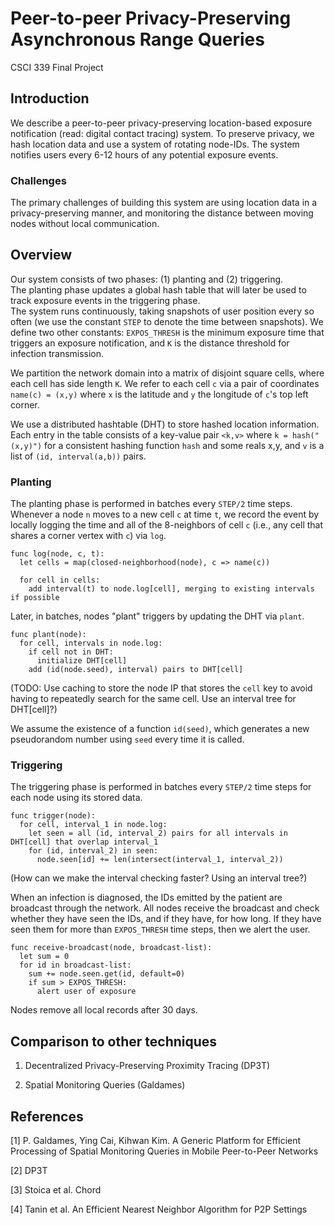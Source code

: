 # Peer-to-peer Privacy-Preserving Asynchronous Range Queries
CSCI 339 Final Project

## Introduction
We describe a peer-to-peer privacy-preserving location-based exposure notification (read: digital contact tracing) system.
To preserve privacy, we hash location data and use a system of rotating node-IDs.
The system notifies users every 6-12 hours of any potential exposure events.

### Challenges
The primary challenges of building this system are using location data in a privacy-preserving manner, and monitoring the distance between moving nodes without local communication. 

## Overview
Our system consists of two phases: (1) planting and (2) triggering.  
The planting phase updates a global hash table that will later be used to track exposure events in the triggering phase.  
The system runs continuously, taking snapshots of user position every so often (we use the constant `STEP` to denote the time between snapshots). 
We define two other constants:
`EXPOS_THRESH` is the minimum exposure time that triggers an exposure notification, 
and `K` is the distance threshold for infection transmission.

We partition the network domain into a matrix of disjoint square cells, where each cell has side length `K`. 
We refer to each cell `c` via a pair of coordinates `name(c) = (x,y)` where `x` is the latitude and `y` the longitude of `c`'s top left corner.

We use a distributed hashtable (DHT) to store hashed location information.  
Each entry in the table consists of a key-value pair `<k,v>` 
where `k = hash("(x,y)")` for a consistent hashing function `hash` and some reals x,y, 
and `v` is a list of `(id, interval(a,b))` pairs.

### Planting
The planting phase is performed in batches every `STEP/2` time steps.
Whenever a node `n` moves to a new cell `c` at time `t`, we record the event by locally logging the time and all of the 8-neighbors of cell `c` (i.e., any cell that shares a corner vertex with `c`) via `log`.

```
func log(node, c, t):
  let cells = map(closed-neighborhood(node), c => name(c))

  for cell in cells:
    add interval(t) to node.log[cell], merging to existing intervals if possible
```

Later, in batches, nodes "plant" triggers by updating the DHT via `plant`.

```
func plant(node):
  for cell, intervals in node.log:
    if cell not in DHT:
      initialize DHT[cell]
    add (id(node.seed), interval) pairs to DHT[cell]
```

(TODO: Use caching to store the node IP that stores the `cell` key to avoid having to repeatedly search for the same cell.  Use an interval tree for DHT[cell]?)

We assume the existence of a function `id(seed)`, which generates a new pseudorandom number using `seed` every time
it is called.

### Triggering
The triggering phase is performed in batches every `STEP/2` time steps for each node using its stored data.

```
func trigger(node):
  for cell, interval_1 in node.log:
    let seen = all (id, interval_2) pairs for all intervals in DHT[cell] that overlap interval_1
    for (id, interval_2) in seen:
      node.seen[id] += len(intersect(interval_1, interval_2))
```
(How can we make the interval checking faster?  Using an interval tree?)

When an infection is diagnosed, the IDs emitted by the patient are broadcast through the network.
All nodes receive the broadcast and check whether they have seen the IDs, and if they have, for how long.
If they have seen them for more than `EXPOS_THRESH` time steps, then we alert the user.

```
func receive-broadcast(node, broadcast-list):
  let sum = 0
  for id in broadcast-list:
    sum += node.seen.get(id, default=0)
    if sum > EXPOS_THRESH:
      alert user of exposure
```

Nodes remove all local records after 30 days.

## Comparison to other techniques

1. Decentralized Privacy-Preserving Proximity Tracing (DP3T)

2. Spatial Monitoring Queries (Galdames)

## References

[1] P. Galdames, Ying Cai, Kihwan Kim. 
    A Generic Platform for Efficient Processing of Spatial Monitoring Queries in Mobile Peer-to-Peer Networks

[2] DP3T

[3] Stoica et al. 
    Chord

[4] Tanin et al. 
    An Efficient Nearest Neighbor Algorithm for P2P Settings
    
